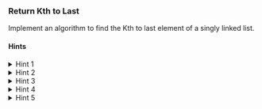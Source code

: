 ### Return Kth to Last

 Implement an algorithm to find the Kth to last element of a singly linked list.

 #### Hints
 <details>
     <summary>Hint 1</summary>
      What if you knew the linked list size? What is the difference between
     finding the Kth-to-last element and finding the Xth element?
 </details>
 <details>
     <summary>Hint 2</summary>
     If you don't know the linked list size, can you compute it? How does this impact
 the runtime?
 </details>
 <details>
     <summary>Hint 3</summary>
     Try implementing it recursively. If you could find the (K - 1)th to the last
     element, can you find the Kth element?
 </details>
 <details>
     <summary>Hint 4</summary>
     You might find it useful to return multiple values. Some languages don't
     directly support this, but there are workarounds in essentially any
     language. What are some of those workarounds?
 </details>
 <details>
     <summary>Hint 5</summary>
     Can you do it iteratively? Imagine if you had two pointers pointing to adjacent
     nodes and they were moving at the same speed through the linked list. When
     one hits the end of the linked list, where will the other be?
 </details>